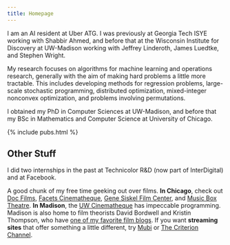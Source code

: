 ```yaml
---
title: Homepage
---
```


I am an AI resident at Uber ATG. I was previously at Georgia Tech ISYE working
with Shabbir Ahmed, and before that at the Wisconsin Institute for Discovery at
UW-Madison working with Jeffrey Linderoth, James Luedtke, and Stephen Wright.

My research focuses on algorithms for machine learning and operations research,
generally with the aim of making hard problems a little more tractable. This
includes developing methods for regression problems, large-scale stochastic
programming, distributed optimization, mixed-integer nonconvex optimization,
and problems involving permutations.

I obtained my PhD in Computer Sciences at UW-Madison, and before that my BSc in
Mathematics and Computer Science at University of Chicago.

{% include pubs.html %}

## Other Stuff

I did two internships in the past at Technicolor R&D (now part of InterDigital)
and at Facebook.

A good chunk of my free time geeking out over films. 
**In Chicago**, check out
[Doc Films](http://docfilms.uchicago.edu/), [Facets
Cinematheque](http://www.facets.org/cinematheque/), [Gene Siskel Film
Center](https://www.siskelfilmcenter.org/), and [Music Box
Theatre](https://www.musicboxtheatre.com/). **In Madison**, the [UW
Cinematheque](http://cinema.wisc.edu) has impeccable programming. Madison is
also home to film theorists David Bordwell and Kristin Thompson, who have
[one of my favorite film blogs](http://www.davidbordwell.net/blog/). If you want
**streaming sites** that offer something a little
different, try [Mubi](https://mubi.com/) or [The Criterion Channel](https://www.criterionchannel.com/).